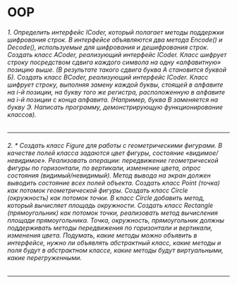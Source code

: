 # OOP
###### 1. Определить интерфейс IСoder, который полагает методы поддержки шифрования строк. В интерфейсе объявляются два метода Encode() и Decode(), используемые для шифрования и дешифрования строк. Создать класс ACoder, реализующий интерфейс ICoder. Класс шифрует строку посредством сдвига каждого символа на одну «алфавитную» позицию выше. (В результате такого сдвига буква А становится буквой Б). Создать класс BCoder, реализующий интерфейс ICoder. Класс шифрует строку, выполняя замену каждой буквы, стоящей в алфавите на i-й позиции, на букву того же регистра, расположенную в алфавите на i-й позиции с конца алфавита. (Например, буква В заменяется на букву Э. Написать программу, демонстрирующую функционирование классов).
-------------------------
###### 2. * Создать класс Figure для работы с геометрическими фигурами. В качестве полей класса задаются цвет фигуры, состояние «видимое/невидимое». Реализовать операции: передвижение геометрической фигуры по горизонтали, по вертикали, изменение цвета, опрос состояния (видимый/невидимый). Метод вывода на экран должен выводить состояние всех полей объекта. Создать класс Point (точка) как потомок геометрической фигуры. Создать класс Circle (окружность) как потомок точки. В класс Circle добавить метод, который вычисляет площадь окружности. Создать класс Rectangle (прямоугольник) как потомок точки, реализовать метод вычисления площади прямоугольника. Точка, окружность, прямоугольник должны поддерживать методы передвижения по горизонтали и вертикали, изменения цвета. Подумать, какие методы можно объявить в интерфейсе, нужно ли объявлять абстрактный класс, какие методы и поля будут в абстрактном классе, какие методы будут виртуальными, какие перегруженными.
-------------------------




